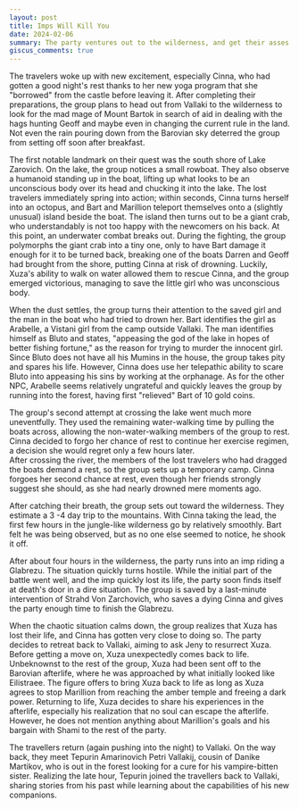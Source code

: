 ```yaml
---
layout: post
title: Imps Will Kill You
date: 2024-02-06
summary: The party ventures out to the wilderness, and get their asses handed to them by an imp.
giscus_comments: true
---
```


The travelers woke up with new excitement, especially Cinna, who had gotten a good night's rest thanks to her new yoga program that she "borrowed" from the castle before leaving it. After completing their preparations, the group plans to head out from Vallaki to the wilderness to look for the mad mage of Mount Bartok in search of aid in dealing with the hags hunting Geoff and maybe even in changing the current rule in the land. Not even the rain pouring down from the Barovian sky deterred the group from setting off soon after breakfast.

The first notable landmark on their quest was the south shore of Lake Zarovich. On the lake, the group notices a small rowboat. They also observe a humanoid standing up in the boat, lifting up what looks to be an unconscious body over its head and chucking it into the lake. The lost travelers immediately spring into action; within seconds, Cinna turns herself into an octopus, and Bart and Marillion teleport themselves onto a (slightly unusual) island beside the boat. The island then turns out to be a giant crab, who understandably is not too happy with the newcomers on his back. At this point, an underwater combat breaks out. During the fighting, the group polymorphs the giant crab into a tiny one, only to have Bart damage it enough for it to be turned back, breaking one of the boats Darren and Geoff had brought from the shore, putting Cinna at risk of drowning. Luckily, Xuza's ability to walk on water allowed them to rescue Cinna, and the group emerged victorious, managing to save the little girl who was unconscious body.

When the dust settles, the group turns their attention to the saved girl and the man in the boat who had tried to drown her. Bart identifies the girl as Arabelle, a Vistani girl from the camp outside Vallaki. The man identifies himself as Bluto and states, "appeasing the god of the lake in hopes of better fishing fortune," as the reason for trying to murder the innocent girl. Since Bluto does not have all his Mumins in the house, the group takes pity and spares his life. However, Cinna does use her telepathic ability to scare Bluto into appeasing his sins by working at the orphanage. As for the other NPC, Arabelle seems relatively ungrateful and quickly leaves the group by running into the forest, having first "relieved" Bart of 10 gold coins.

The group's second attempt at crossing the lake went much more uneventfully. They used the remaining water-walking time by pulling the boats across, allowing the non-water-walking members of the group to rest. Cinna decided to forgo her chance of rest to continue her exercise regimen, a decision she would regret only a few hours later.  
After crossing the river, the members of the lost travelers who had dragged the boats demand a rest, so the group sets up a temporary camp. Cinna forgoes her second chance at rest, even though her friends strongly suggest she should, as she had nearly drowned mere moments ago.

After catching their breath, the group sets out toward the wilderness. They estimate a 3 -4 day trip to the mountains. With Cinna taking the lead, the first few hours in the jungle-like wilderness go by relatively smoothly. Bart felt he was being observed, but as no one else seemed to notice, he shook it off.

After about four hours in the wilderness, the party runs into an imp riding a Glabrezu. The situation quickly turns hostile. While the initial part of the battle went well, and the imp quickly lost its life, the party soon finds itself at death's door in a dire situation. The group is saved by a last-minute intervention of Strahd Von Zarchovich, who saves a dying Cinna and gives the party enough time to finish the Glabrezu.

When the chaotic situation calms down, the group realizes that Xuza has lost their life, and Cinna has gotten very close to doing so. The party decides to retreat back to Vallaki, aiming to ask Jeny to resurrect Xuza. Before getting a move on, Xuza unexpectedly comes back to life. Unbeknownst to the rest of the group, Xuza had been sent off to the Barovian afterlife, where he was approached by what initially looked like Eilistraee. The figure offers to bring Xuza back to life as long as Xuza agrees to stop Marillion from reaching the amber temple and freeing a dark power. Returning to life, Xuza decides to share his experiences in the afterlife, especially his realization that no soul can escape the afterlife. However, he does not mention anything about Marillion's goals and his bargain with Shami to the rest of the party.

The travellers return (again pushing into the night) to Vallaki. On the way back, they meet Tepurin Amarinovich Petri Vallakij, cousin of Danike Martikov, who is out in the forest looking for a cure for his vampire-bitten sister. Realizing the late hour, Tepurin joined the travellers back to Vallaki, sharing stories from his past while learning about the capabilities of his new companions.
